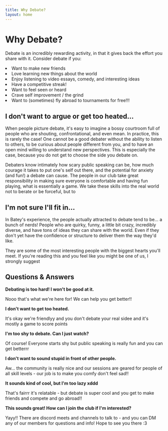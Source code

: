 ```yaml
---
title: Why Debate?
layout: home
---
```


# Why Debate?
Debate is an incredibly rewarding activity, in that it gives back the effort you share with it. Consider debate if you:

<li>Want to make new friends</li>
<li>Love learning new things about the world</li>
<li>Enjoy listening to video essays, comedy, and interesting ideas</li>
<li>Have a competitive streak!</li>
<li>Want to feel seen or heard</li>
<li>Crave self improvement / the grind</li>
<li>Want to (sometimes) fly abroad to tournaments for free!!!</li>

## I don't want to argue or get too heated...
When people picture debate, it's easy to imagine a bossy courtroom full of people who are shouting, confrontational, and even mean. In practice, this is rarely the case! One cannot be a good debater without the ability to listen to others, to be curious about people different from you, and to have an open mind willing to understand new perspectives. This is especially the case, because you do not get to choose the side you debate on.

Debaters know intimately how scary public speaking can be, how much courage it takes to put one's self out there, and the potential for anxiety (and fun!) a debate can cause. The people in our club take great responsibility in making sure everyone is comfortable and having fun playing, what is essentially a game. We take these skills into the real world not to berate or be forceful, but to 

## I'm not sure I'll fit in...

In Batey's experience, the people actually attracted to debate tend to be... a bunch of nerds! People who are quirky, funny, a little bit crazy, incredibly diverse, and have tons of ideas they can share with the world. Even if they don't yet have the confidence or structure to deliver them the way they'd like. 

They are some of the most interesting people with the biggest hearts you'll meet. If you're reading this and you feel like you might be one of us, I strongly suggest





## Questions & Answers

**Debating is too hard! I won't be good at it.**

Nooo that's what we're here for! We can help you get better!!

**I don't want to get too heated.**

It's okay we're friendlyy and you don't debate your real sidee and it's mostly a game to score points

**I'm too shy to debate. Can I just watch?**

Of course! Everyone starts shy but public speaking is really fun and you can get betterrr

**I don't want to sound stupid in front of other people.**

Aw... the community is really nice and our sessions are geared for people of all skill levels - our job is to make you comfy don't feel sad!!

**It sounds kind of cool, but I'm too lazy xddd**

That's fairrr it's relatable - but debate is super cool and you get to make friends and compete and go abroad!!

**This sounds great! How can I join the club if I'm interested?**

Yayy!! There are discord meets and channels to talk to - and you can DM any of our members for questions and info! Hope to see you there :3
